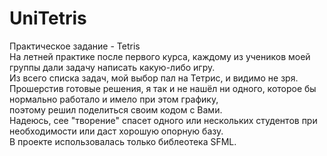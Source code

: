 # UniTetris
Практическое задание - Tetris  
На летней практике после первого курса, каждому из учеников моей группы дали задачу написать какую-либо игру.  
Из всего списка задач, мой выбор пал на Тетрис, и видимо не зря.  
Прошерстив готовые решения, я так и не нашёл ни одного, которое бы нормально работало и имело при этом графику,  
поэтому решил поделиться своим кодом с Вами.  
Надеюсь, сее "творение" спасет одного или нескольких студентов при необходимости или даст хорошую опорную базу.  
В проекте использовалась только библеотека SFML.
